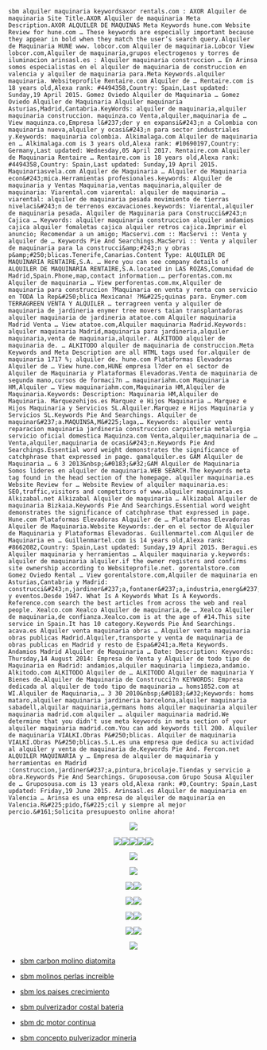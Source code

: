 
```
sbm alquiler maquinaria keywordsaxor rentals.com : AXOR Alquiler de maquinaria Site Title.AXOR Alquiler de maquinaria Meta Description.AXOR ALQUILER DE MAQUINAS Meta Keywords hune.com Website Review for hune.com … These keywords are especially important because they appear in bold when they match the user’s search query.Alquiler de Maquinaria HUNE www. lobcor.com Alquiler de maquinaria.Lobcor View lobcor.com,Alquiler de maquinaria,grupos electrogenos y torres de iluminacion arinsasl.es : Alquiler maquinaria construccion … En Arinsa somos especialistas en el alquiler de maquinaria de construccion en valencia y alquiler de maquinaria para.Meta Keywords.alquiler maquinaria. Websiteprofile Rentaire.com Alquiler de … Rentaire.com is 18 years old,Alexa rank: #4494358,Country: Spain,Last updated: Sunday,19 April 2015. Gomez Oviedo Alquiler de Maquinaria … Gomez Oviedo Alquiler de Maquinaria Alquiler maquinaria Asturias,Madrid,Cantabria.KeyWords: alquiler de maquinaria,alquiler maquinaria construccion. maquinza.co Venta,alquiler,maquinaria de … View maquinza.co,Empresa l&#237;der y en expansi&#243;n a Colombia con maquinaria nueva,alquiler y ocasi&#243;n para sector industriales y.Keywords: maquinaria colombia. Alkimalaga.com Alquiler de maquinaria en … Alkimalaga.com is 3 years old,Alexa rank: #10690197,Country: Germany,Last updated: Wednesday,05 April 2017. Rentaire.com Alquiler de Maquinaria Rentaire … Rentaire.com is 18 years old,Alexa rank: #4494358,Country: Spain,Last updated: Sunday,19 April 2015. Maquinariasvela.com Alquiler de Maquinaria … Alquiler de Maquinaria econ&#243;mica.Herramientas profesionales.keywords: Alquiler de maquinaria y Ventas Maquinaria,ventas maquinaria,alquiler de maquinaria: Viarental.com viarental: alquiler de maquinaria … viarental: alquiler de maquinaria pesada movimiento de tierras nivelaci&#243;n de terrenos excavaciones.keywords: Viarental,alquiler de maquinaria pesada. Alquiler de Maquinaria para Construcci&#243;n Cajica … Keywords: alquiler maquinaria construccion alquiler andamios cajica alquiler fomaletas cajica alquiler retros cajica.Imprimir el anuncio; Recomendar a un amigo; Macservi.com :: MacServi :: Venta y alquiler de … Keywords Pie And Searchings.MacServi :: Venta y alquiler de maquinaria para la construcci&amp;#243;n y obras p&amp;#250;blicas.Tenerife,Canarias.Content Type: ALQUILER DE MAQUINARIA RENTAIRE,S.A. … Here you can see company details of ALQUILER DE MAQUINARIA RENTAIRE,S.A.located in LAS ROZAS,Comunidad de Madrid,Spain.Phone,map,contact information.… perforentas.com.mx Alquiler de maquinaria … View perforentas.com.mx,Alquiler de maquinaria para construccion ?Maquinaria en venta y renta con servicio en TODA la Rep&#250;blica Mexicana! ?M&#225;quinas para. Enymer.com TERRAGREEN VENTA Y ALQUILER … terragreen venta y alquiler de maquinaria de jardineria enymer tree movers taian transplantadoras alquiler maquinaria de jardineria atatoe.com Alquiler maquinaria Madrid Venta … View atatoe.com,Alquiler maquinaria Madrid.Keywords: alquiler maquinaria Madrid,maquinaria para jardineria,alquiler maquinaria,venta de maquinaria,alquiler. ALKITODO alquiler de maquinaria de. … ALKITODO alquiler de maquinaria de construccion.Meta Keywords and Meta Description are all HTML tags used for.alquiler de maquinaria 1717 %; alquiler de. hune.com Plataformas Elevadoras Alquiler de … View hune.com,HUNE empresa l?der en el sector de Alquiler de Maquinaria y Plataformas Elevadoras.Venta de maquinaria de segunda mano,cursos de formaci?n … maquinariahm.com Maquinaria HM,Alquiler … View maquinariahm.com,Maquinaria HM,Alquiler de Maquinaria.Keywords: Description: Maquinaria HM,Alquiler de Maquinaria. Marquezehijos.es Marquez e Hijos Maquinaria … Marquez e Hijos Maquinaria y Servicios SL.Alquiler.Marquez e Hijos Maquinaria y Servicios SL.Keywords Pie And Searchings. Alquiler de maquinar&#237;a.MAQUINSA,M&#225;laga,… Keywords: alquiler venta reparacion maquinaria jardineria construccion carpinteria metalurgia servicio oficial domestica Maquinza.com Venta,alquiler,maquinaria de … Venta,alquiler,maquinaria de ocasi&#243;n.Keywords Pie And Searchings.Essential word weight demonstrates the significance of catchphrase that expressed in page. gamalquiler.es GAM Alquiler de Maquinaria … 6 3 2013&nbsp;&#0183;&#32;GAM Alquiler de Maquinaria Somos lideres en alquiler de maquinaria.WEB SEARCH.The keywords meta tag found in the head section of the homepage. alquiler maquinaria.es Website Review for … Website Review of alquiler maquinaria.es: SEO,traffic,visitors and competitors of www.alquiler maquinaria.es Alkizabal.net Alkizabal Alquiler de maquinaria … Alkizabal Alquiler de maquinaria Bizkaia.Keywords Pie And Searchings.Essential word weight demonstrates the significance of catchphrase that expressed in page. Hune.com Plataformas Elevadoras Alquiler de … Plataformas Elevadoras Alquiler de Maquinaria.Website Keywords:.der en el sector de Alquiler de Maquinaria y Plataformas Elevadoras. Guillenmartel.com Alquiler de Maquinaria en … Guillenmartel.com is 14 years old,Alexa rank: #8662082,Country: Spain,Last updated: Sunday,19 April 2015. Beragui.es Alquiler maquinaria y herramientas … Alquiler maquinaria y.keywords: alquiler de maquinaria alquiler.if the owner registers and confirms site ownership according to Websiteprofile.net. gorentalstore.com Gomez Oviedo Rental … View gorentalstore.com,Alquiler de maquinaria en Asturias,Cantabria y Madrid: construcci&#243;n,jardiner&#237;a,fontaner&#237;a,industria,energ&#237;a y eventos.Desde 1947. What Is A Keywords What Is A Keywords. Reference.com search the best articles from across the web and real people. Xealco.com Xealco Alquiler de maquinaria,de … Xealco Alquiler de maquinaria,de confianza.Xealco.com is at the age of #14.This site service in Spain.It has 10 category.Keywords Pie And Searchings. acava.es Alquiler venta maquinaria obras … Alquiler venta maquinaria obras publicas Madrid.Alquiler,transporte y venta de maquinaria de obras publicas en Madrid y resto de Espa&#241;a.Meta Keywords. Andamios Madrid Alquiler de Maquinaria … Date: Description: Keywords: Thursday,14 August 2014: Empresa de Venta y Alquiler de todo tipo de Maquinaria en Madrid: andamios,alquiler maquinaria limpieza,andamio. Alkitodo.com ALKITODO Alquiler de … ALKITODO Alquiler de maquinaria Y Bienes de.Alquiler de Maquinaria de Construcci?n KEYWORDS: Empresa dedicada al alquiler de todo tipo de maquinaria … homs1852.com at WI.Alquiler de Maquinaria,… 3 30 2010&nbsp;&#0183;&#32;Keywords: homs mataro,alquiler maquinaria jardineria barcelona,alquiler maquinaria sabadell,alquilar maquinaria,germans homs alquiler maquinaria alquiler maquinaria madrid.com alquiler … alquiler maquinaria madrid.We determine that you didn't use meta keywords in meta section of your alquiler maquinaria madrid.com.You can add keywords till 200. Alquiler de maquinaria VIALKI.Obras P&#250;blicas. Alquiler de maquinaria VIALKI.Obras P&#250;blicas.S.L.es una empresa que dedica su actividad al alquiler y venta de maquinaria de.Keywords Pie And. Fercon.net ALQUILER MAQUINARIA y … Empresa de alquiler de maquinaria y herramientas en Madrid :Construccion,jardiner&#237;a,pintura,bricolaje.Tiendas y servicio a obra.Keywords Pie And Searchings. Gruposousa.com Grupo Sousa Alquiler de … Gruposousa.com is 13 years old,Alexa rank: #0,Country: Spain,Last updated: Friday,19 June 2015. Arinsasl.es Alquiler de maquinaria en Valencia … Arinsa es una empresa de alquiler de maquinaria en Valencia.R&#225;pido,f&#225;cil y siempre al mejor percio.&#161;Solicita presupuesto online ahora! 
```

<div align="center">

<a href="https://es-crusher.shibang-china.com/github&k=sbm+alquiler+maquinaria+keywords"><img src="https://static.shibang-china.com/es/crusher/logo.jpg"></a>

<a href="https://es-crusher.shibang-china.com/github&k=sbm+alquiler+maquinaria+keywords"><img src="https://static.shibang-china.com/es/crusher/index.jpg"></a><a href="https://es-crusher.shibang-china.com/material.htmlgithub&k=sbm+alquiler+maquinaria+keywords"><img src="https://static.shibang-china.com/es/crusher/material.jpg"></a><a href="https://es-crusher.shibang-china.com/application.htmlgithub&k=sbm+alquiler+maquinaria+keywords"><img src="https://static.shibang-china.com/es/crusher/application.jpg"></a><a href="https://es-crusher.shibang-china.com/aboutus.htmlgithub&k=sbm+alquiler+maquinaria+keywords"><img src="https://static.shibang-china.com/es/crusher/aboutus.jpg"></a><a href="https://es-crusher.shibang-china.com/contact.htmlgithub&k=sbm+alquiler+maquinaria+keywords"><img src="https://static.shibang-china.com/es/crusher/contact.jpg"></a>

<a href="https://es-crusher.shibang-china.com/github&k=sbm+alquiler+maquinaria+keywords"><img src="https://static.shibang-china.com/es/crusher/banner.jpg"></a>

<a href="https://swt.shibang-china.com/github&k=sbm+alquiler+maquinaria+keywords"><img src="https://static.shibang-china.com/es/crusher/text.jpg"></a>

<a href="https://swt.shibang-china.com/github&k=sbm+alquiler+maquinaria+keywords"><img src="https://static.shibang-china.com/es/crusher/chat.jpg"></a><a href="https://es-crusher.shibang-china.com/contact.htmlgithub&k=sbm+alquiler+maquinaria+keywords"><img src="https://static.shibang-china.com/es/crusher/message.jpg"></a>

<a href="https://es-crusher.shibang-china.com/products/pe.htmlgithub&k=sbm+alquiler+maquinaria+keywords"><img src="https://static.shibang-china.com/es/crusher/pe.jpg"></a><a href="https://es-crusher.shibang-china.com/products/pf.htmlgithub&k=sbm+alquiler+maquinaria+keywords"><img src="https://static.shibang-china.com/es/crusher/pf.jpg"></a>

<a href="https://es-crusher.shibang-china.com/products/hpt.htmlgithub&k=sbm+alquiler+maquinaria+keywords"><img src="https://static.shibang-china.com/es/crusher/hpt.jpg"></a><a href="https://es-crusher.shibang-china.com/products/vsi.htmlgithub&k=sbm+alquiler+maquinaria+keywords"><img src="https://static.shibang-china.com/es/crusher/vsi.jpg"></a>

<a href="https://es-crusher.shibang-china.com/products/klv.htmlgithub&k=sbm+alquiler+maquinaria+keywords"><img src="https://static.shibang-china.com/es/crusher/klv.jpg"></a><a href="https://es-crusher.shibang-china.com/products/portable.htmlgithub&k=sbm+alquiler+maquinaria+keywords"><img src="https://static.shibang-china.com/es/crusher/portable.jpg"></a>

<a href="https://swt.shibang-china.com/github&k=sbm+alquiler+maquinaria+keywords"><img src="https://static.shibang-china.com/es/crusher/case.jpg"></a>

</div>


* [sbm carbon molino diatomita](sbm%20carbon%20molino%20diatomita.md)

* [sbm molinos perlas increible](sbm%20molinos%20perlas%20increible.md)

* [sbm los paises crecimiento](sbm%20los%20paises%20crecimiento.md)

* [sbm pulverizador costal bateria](sbm%20pulverizador%20costal%20bateria.md)

* [sbm dc motor continua](sbm%20dc%20motor%20continua.md)

* [sbm concepto pulverizador mineria](sbm%20concepto%20pulverizador%20mineria.md)